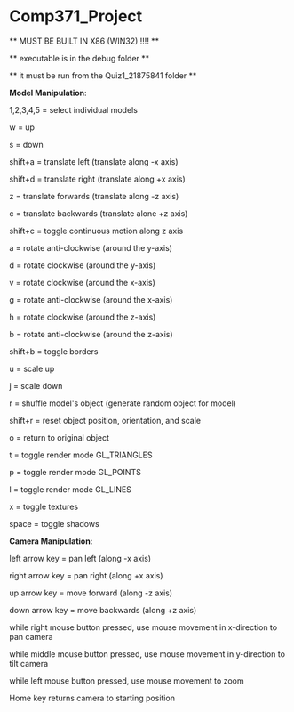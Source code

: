# Comp371_Project

** MUST BE BUILT IN X86 (WIN32) !!!! **

** executable is in the debug folder **

** it must be run from the Quiz1_21875841 folder **

**Model Manipulation**:

1,2,3,4,5 = select individual models

w = up

s = down

shift+a = translate left (translate along -x axis)

shift+d = translate right (translate along +x axis)

z = translate forwards (translate along -z axis)

c = translate backwards (translate alone +z axis)

shift+c = toggle continuous motion along z axis

a = rotate anti-clockwise (around the y-axis)

d = rotate clockwise (around the y-axis)

v = rotate clockwise (around the x-axis)

g = rotate anti-clockwise (around the x-axis)

h = rotate clockwise (around the z-axis)

b = rotate anti-clockwise (around the z-axis)

shift+b = toggle borders

u = scale up

j = scale down

r = shuffle model's object (generate random object for model)

shift+r = reset object position, orientation, and scale

o = return to original object

t = toggle render mode GL_TRIANGLES

p = toggle render mode GL_POINTS

l = toggle render mode GL_LINES

x = toggle textures

space = toggle shadows


**Camera Manipulation**:

left arrow key = pan left (along -x axis)

right arrow key = pan right (along +x axis)

up arrow key = move forward (along -z axis)

down arrow key = move backwards (along +z axis)

while right mouse button pressed, use mouse movement in x-direction to pan camera

while middle mouse button pressed, use mouse movement in y-direction to tilt camera

while left mouse button pressed, use mouse movement to zoom

Home key returns camera to starting position 
